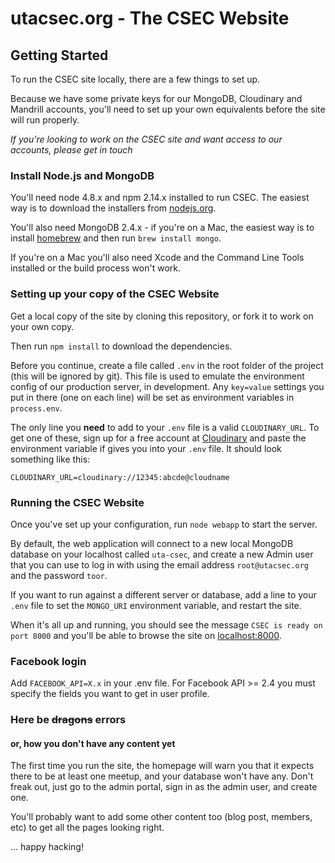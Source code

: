 utacsec.org - The CSEC Website
==============================

## Getting Started

To run the CSEC site locally, there are a few things to set up.

Because we have some private keys for our MongoDB, Cloudinary and Mandrill accounts, you'll need to set up your own equivalents before the site will run properly.

_If you're looking to work on the CSEC site and want access to our accounts, please get in touch_

### Install Node.js and MongoDB

You'll need node 4.8.x and npm 2.14.x installed to run CSEC. The easiest way is to download the installers from [nodejs.org](http://nodejs.org).

You'll also need MongoDB 2.4.x - if you're on a Mac, the easiest way is to install [homebrew](http://brew.sh) and then run `brew install mongo`.

If you're on a Mac you'll also need Xcode and the Command Line Tools installed or the build process won't work.

### Setting up your copy of the CSEC Website

Get a local copy of the site by cloning this repository, or fork it to work on your own copy.

Then run `npm install` to download the dependencies.

Before you continue, create a file called `.env` in the root folder of the project (this will be ignored by git). This file is used to emulate the environment config of our production server, in development. Any `key=value` settings you put in there (one on each line) will be set as environment variables in `process.env`.

The only line you **need** to add to your `.env` file is a valid `CLOUDINARY_URL`. To get one of these, sign up for a free account at [Cloudinary](http://cloudinary.com) and paste the environment variable if gives you into your `.env` file. It should look something like this:

	CLOUDINARY_URL=cloudinary://12345:abcde@cloudname

### Running the CSEC Website

Once you've set up your configuration, run `node webapp` to start the server.

By default, the web application will connect to a new local MongoDB database on your localhost called `uta-csec`, and create a new Admin user that you can use to log in with using the email address `root@utacsec.org` and the password `toor`.

If you want to run against a different server or database, add a line to your `.env` file to set the `MONGO_URI` environment variable, and restart the site.

When it's all up and running, you should see the message `CSEC is ready on port 8000` and you'll be able to browse the site on [localhost:8000](http://localhost:8000).

### Facebook login
Add `FACEBOOK_API=X.x` in your .env file.
For Facebook API >= 2.4 you must specify the fields you want to get in user profile.

### Here be ~~dragons~~ errors

#### or, how you don't have any content yet

The first time you run the site, the homepage will warn you that it expects there to be at least one meetup, and your database won't have any. Don't freak out, just go to the admin portal, sign in as the admin user, and create one.

You'll probably want to add some other content too (blog post, members, etc) to get all the pages looking right.

... happy hacking!
